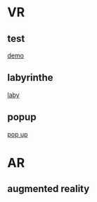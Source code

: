 # VR

## test
  [demo](https://agathemrgl.github.io/vr/test/demo.html)

## labyrinthe
  [laby](https://agathemrgl.github.io/vr/labyrinth/labyrinth.html)
## popup
  [pop up](https://agathemrgl.github.io/vr/popup/scantest.html)
# AR

## augmented reality
